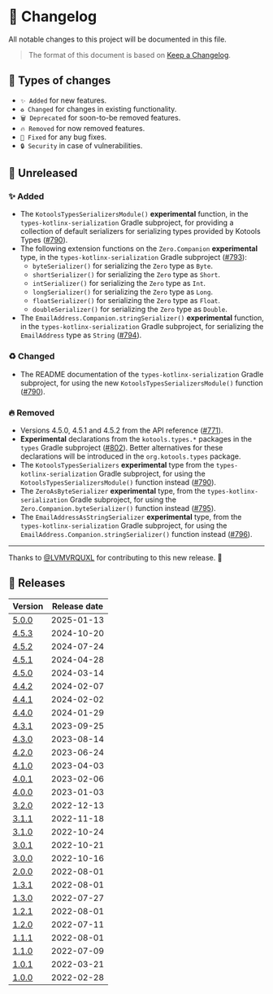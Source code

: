 # 🔄 Changelog

All notable changes to this project will be documented in this file.

> The format of this document is based on
> [Keep a Changelog](https://keepachangelog.com/en/1.1.0).

## 🤔 Types of changes

- `✨ Added` for new features.
- `♻️ Changed` for changes in existing functionality.
- `🗑️ Deprecated` for soon-to-be removed features.
- `🔥 Removed` for now removed features.
- `🐛 Fixed` for any bug fixes.
- `🔒 Security` in case of vulnerabilities.

## 🚧 Unreleased

### ✨ Added

- The `KotoolsTypesSerializersModule()` **experimental** function, in the
  `types-kotlinx-serialization` Gradle subproject, for providing a collection of
  default serializers for serializing types provided by Kotools Types ([#790]).
- The following extension functions on the `Zero.Companion` **experimental**
  type, in the `types-kotlinx-serialization` Gradle subproject ([#793]):
  - `byteSerializer()` for serializing the `Zero` type as `Byte`.
  - `shortSerializer()` for serializing the `Zero` type as `Short`.
  - `intSerializer()` for serializing the `Zero` type as `Int`.
  - `longSerializer()` for serializing the `Zero` type as `Long`.
  - `floatSerializer()` for serializing the `Zero` type as `Float`.
  - `doubleSerializer()` for serializing the `Zero` type as `Double`.
- The `EmailAddress.Companion.stringSerializer()` **experimental** function, in
  the `types-kotlinx-serialization` Gradle subproject, for serializing the
  `EmailAddress` type as `String` ([#794]).

### ♻️ Changed

- The README documentation of the `types-kotlinx-serialization` Gradle
  subproject, for using the new `KotoolsTypesSerializersModule()` function
  ([#790]).

### 🔥 Removed

- Versions 4.5.0, 4.5.1 and 4.5.2 from the API reference ([#771]).
- **Experimental** declarations from the `kotools.types.*` packages in the
  `types` Gradle subproject ([#802]). Better alternatives for these declarations
  will be introduced in the `org.kotools.types` package.
- The `KotoolsTypesSerializers` **experimental** type from the
  `types-kotlinx-serialization` Gradle subproject, for using the
  `KotoolsTypesSerializersModule()` function instead ([#790]).
- The `ZeroAsByteSerializer` **experimental** type, from the
  `types-kotlinx-serialization` Gradle subproject, for using the
  `Zero.Companion.byteSerializer()` function instead ([#795]).
- The `EmailAddressAsStringSerializer` **experimental** type, from the
  `types-kotlinx-serialization` Gradle subproject, for using the
  `EmailAddress.Companion.stringSerializer()` function instead ([#796]).

---

Thanks to [@LVMVRQUXL] for contributing to this new release. 🙏

[@LVMVRQUXL]: https://github.com/LVMVRQUXL
[#771]: https://github.com/kotools/types/issues/771
[#790]: https://github.com/kotools/types/issues/790
[#793]: https://github.com/kotools/types/issues/793
[#794]: https://github.com/kotools/types/issues/794
[#795]: https://github.com/kotools/types/issues/795
[#796]: https://github.com/kotools/types/issues/796
[#802]: https://github.com/kotools/types/issues/802

## 🔖 Releases

| Version | Release date |
|---------|--------------|
| [5.0.0] | 2025-01-13   |
| [4.5.3] | 2024-10-20   |
| [4.5.2] | 2024-07-24   |
| [4.5.1] | 2024-04-28   |
| [4.5.0] | 2024-03-14   |
| [4.4.2] | 2024-02-07   |
| [4.4.1] | 2024-02-02   |
| [4.4.0] | 2024-01-29   |
| [4.3.1] | 2023-09-25   |
| [4.3.0] | 2023-08-14   |
| [4.2.0] | 2023-06-24   |
| [4.1.0] | 2023-04-03   |
| [4.0.1] | 2023-02-06   |
| [4.0.0] | 2023-01-03   |
| [3.2.0] | 2022-12-13   |
| [3.1.1] | 2022-11-18   |
| [3.1.0] | 2022-10-24   |
| [3.0.1] | 2022-10-21   |
| [3.0.0] | 2022-10-16   |
| [2.0.0] | 2022-08-01   |
| [1.3.1] | 2022-08-01   |
| [1.3.0] | 2022-07-27   |
| [1.2.1] | 2022-08-01   |
| [1.2.0] | 2022-07-11   |
| [1.1.1] | 2022-08-01   |
| [1.1.0] | 2022-07-09   |
| [1.0.1] | 2022-03-21   |
| [1.0.0] | 2022-02-28   |

[5.0.0]: https://github.com/kotools/types/releases/tag/5.0.0
[4.5.3]: https://github.com/kotools/types/releases/tag/4.5.3
[4.5.2]: https://github.com/kotools/types/releases/tag/4.5.2
[4.5.1]: https://github.com/kotools/types/releases/tag/4.5.1
[4.5.0]: https://github.com/kotools/types/releases/tag/4.5.0
[4.4.2]: https://github.com/kotools/types/releases/tag/4.4.2
[4.4.1]: https://github.com/kotools/types/releases/tag/4.4.1
[4.4.0]: https://github.com/kotools/types/releases/tag/4.4.0
[4.3.1]: https://github.com/kotools/types/releases/tag/4.3.1
[4.3.0]: https://github.com/kotools/types/releases/tag/4.3.0
[4.2.0]: https://github.com/kotools/types/releases/tag/4.2.0
[4.1.0]: https://github.com/kotools/types/releases/tag/4.1.0
[4.0.1]: https://github.com/kotools/types/releases/tag/4.0.1
[4.0.0]: https://github.com/kotools/types/releases/tag/4.0.0
[3.2.0]: https://github.com/kotools/libraries/releases/tag/types-v3.2.0
[3.1.1]: https://github.com/kotools/libraries/releases/tag/types-v3.1.1
[3.1.0]: https://github.com/kotools/types-legacy/releases/tag/v3.1.0
[3.0.1]: https://github.com/kotools/types-legacy/releases/tag/v3.0.1
[3.0.0]: https://github.com/kotools/types-legacy/releases/tag/v3.0.0
[2.0.0]: https://github.com/kotools/types-legacy/releases/tag/v2.0.0
[1.3.1]: https://github.com/kotools/types-legacy/releases/tag/v1.3.1
[1.3.0]: https://github.com/kotools/types-legacy/releases/tag/v1.3.0
[1.2.1]: https://github.com/kotools/types-legacy/releases/tag/v1.2.1
[1.2.0]: https://github.com/kotools/types-legacy/releases/tag/v1.2.0
[1.1.1]: https://github.com/kotools/types-legacy/releases/tag/v1.1.1
[1.1.0]: https://github.com/kotools/types-legacy/releases/tag/v1.1.0
[1.0.1]: https://github.com/kotools/types-legacy/releases/tag/v1.0.1
[1.0.0]: https://github.com/kotools/types-legacy/releases/tag/v1.0.0
